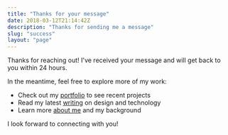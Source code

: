 ```yaml
---
title: "Thanks for your message"
date: 2018-03-12T21:14:42Z
description: "Thanks for sending me a message"
slug: "success"
layout: "page"
---
```


Thanks for reaching out! I've received your message and will get back to you within 24 hours.

In the meantime, feel free to explore more of my work:

- Check out my [portfolio](/portfolio/) to see recent projects
- Read my latest [writing](/writing/) on design and technology
- Learn more [about me](/bio/) and my background

I look forward to connecting with you!
